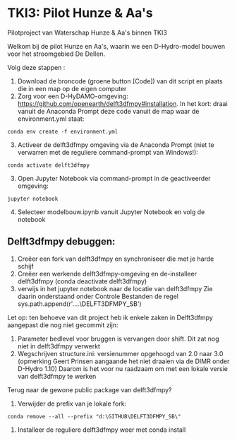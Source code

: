 # TKI3: Pilot Hunze & Aa's
Pilotproject van Waterschap Hunze &amp; Aa's binnen TKI3

Welkom bij de pilot Hunze en Aa's, waarin we een D-Hydro-model bouwen voor het stroomgebied De Dellen.

Volg deze stappen	:
1. Download de broncode (groene button [Code]) van dit script en plaats die in een map op de eigen computer
1. Zorg voor een D-HyDAMO-omgeving: https://github.com/openearth/delft3dfmpy#installation. 
In het kort: draai vanuit de Anaconda Prompt deze code vanuit de map waar de environment.yml staat:
```
conda env create -f environment.yml
```
3. Activeer de delft3dfmpy omgeving via de Anaconda Prompt (niet te verwarren met de reguliere command-prompt van Windows!):
```
conda activate delft3dfmpy
```
3. Open Jupyter Notebook via command-prompt in de geactiveerder omgeving:
```
jupyter notebook
```
4. Selecteer modelbouw.ipynb vanuit Jupyter Notebook en volg de notebook


## Delft3dfmpy debuggen:

1. Creëer een fork van delft3dfmpy en synchroniseer die met je harde schijf
1. Creëer een werkende delft3dfmpy-omgeving en de-installeer delft3dfmpy (conda deactivate delft3dfmpy)
1. verwijs in het jupyter notebook naar de locatie van delft3dfmpy Zie daarin onderstaand onder Controle Bestanden de regel sys.path.append(r'....\DELFT3DFMPY_SB')

Let op: ten behoeve van dit project heb ik enkele zaken in Delft3dfmpy aangepast die nog niet gecommit zijn:
1. Parameter bedlevel voor bruggen is vervangen door shift. Dit zat nog niet in delft3dfmpy verwerkt
2. Wegschrijven structure.ini: versienummer opgehoogd van 2.0 naar 3.0 (opmerking Geert Prinsen aangaande het niet draaien via de DIMR onder D-Hydro 1.10) 
  Daarom is het voor nu raadzaam om met een lokale versie van delft3dfmpy te werken
  
Terug naar de gewone public package van delft3dfmpy?
1. Verwijder de prefix van je lokale fork: 
```
conda remove --all --prefix "d:\GITHUB\DELFT3DFMPY_SB\"
```
1.  Installeer de reguliere delft3dfmpy weer met conda install


